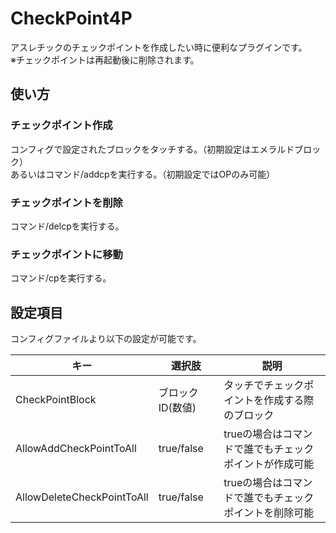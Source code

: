 # CheckPoint4P
アスレチックのチェックポイントを作成したい時に便利なプラグインです。  
※チェックポイントは再起動後に削除されます。

## 使い方
### チェックポイント作成
コンフィグで設定されたブロックをタッチする。（初期設定はエメラルドブロック）  
あるいはコマンド/addcpを実行する。（初期設定ではOPのみ可能）
### チェックポイントを削除
コマンド/delcpを実行する。
### チェックポイントに移動
コマンド/cpを実行する。

## 設定項目
コンフィグファイルより以下の設定が可能です。

|キー| 選択肢        | 説明                            |
|---|------------|-------------------------------|
|CheckPointBlock| ブロックID(数値) | タッチでチェックポイントを作成する際のブロック       |
|AllowAddCheckPointToAll| true/false | trueの場合はコマンドで誰でもチェックポイントが作成可能 |
|AllowDeleteCheckPointToAll| true/false | trueの場合はコマンドで誰でもチェックポイントを削除可能 |